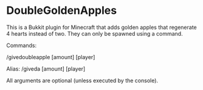 # DoubleGoldenApples

This is a Bukkit plugin for Minecraft that adds golden apples that regenerate 4 hearts instead of two. They can only be spawned using a command.

Commands:

/givedoubleapple [amount] [player]

Alias: /giveda [amount] [player]

All arguments are optional (unless executed by the console).

